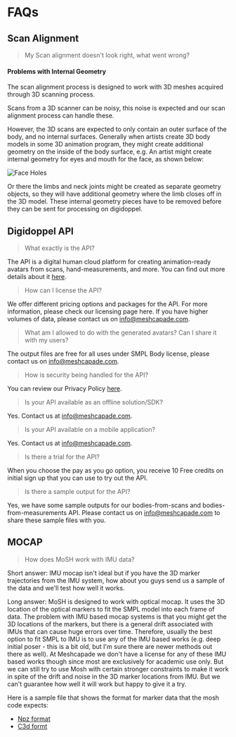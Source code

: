 # FAQs

## Scan Alignment

>  My Scan alignment doesn't look right, what went wrong?

#### Problems with Internal Geometry

The scan alignment process is designed to work with 3D meshes acquired through 3D scanning process. 

Scans from a 3D scanner can be noisy, this noise is expected and our scan alignment process can handle these. 

However, the 3D scans are expected to only contain an outer surface of the body, and no internal surfaces. Generally when artists create 3D body models in some 3D animation program, they might create additional geometry on the inside of the body surface, e.g.
An artist might create internal geometry for eyes and mouth for the face, as shown below:

![Face Holes](https://digidoppel.com/img/yes-no.png)

Or there the limbs and neck joints might be created as separate geometry objects, so they will have additional geometry where the limb closes off in the 3D model. 
These internal geometry pieces have to be removed before they can be sent for processing on digidoppel.

## Digidoppel API

> What exactly is the API?

The API is a digital human cloud platform for creating animation-ready avatars from scans, hand-measurements, and more. You can find out more details about it [here](https://meshcapade.com/infopages/api.html).

> How can I license the API?

We offer different pricing options and packages for the API. For more information, please check our licensing page here. If you have higher volumes of data, please contact us on info@meshcapade.com.

> What am I allowed to do with the generated avatars? Can I share it with my users?

The output files are free for all uses under SMPL Body license, please contact us on info@meshcapade.com.

> How is security being handled for the API?

You can review our Privacy Policy [here](https://info.meshcapade.com/faqs/api-privacy-policy).

> Is your API available as an offline solution/SDK?

Yes. Contact us at info@meshcapade.com.

> Is your API available on a mobile application?

Yes. Contact us at info@meshcapade.com.

> Is there a trial for the API?

When you choose the pay as you go option, you receive 10 Free credits on initial sign up that you can use to try out the API.

> Is there a sample output for the API?

Yes, we have some sample outputs for our bodies-from-scans and bodies-from-measurements API. Please  contact us on info@meshcapade.com to share these sample files with you.


## MOCAP

> How does MoSH work with IMU data?

Short answer: IMU mocap isn't ideal but if you have the 3D marker trajectories from the IMU system, how about you guys send us a sample of the data and we'll test how well it works.
 
Long answer: MoSH is designed to work with optical mocap. It uses the 3D location of the optical markers to fit the SMPL model into each frame of data. The problem with IMU based mocap systems is that you might get the 3D locations of the markers, but there is a general drift associated with IMUs that can cause huge errors over time. Therefore, usually the best option to fit SMPL to IMU is to use any of the IMU based works (e.g. deep initial poser - this is a bit old, but I'm sure there are newer methods out there as well). At Meshcapade we don't have a license for any of these IMU based works though since most are exclusively for academic use only. But we can still try to use Mosh with certain stronger constraints to make it work in spite of the drift and noise in the 3D marker locations from IMU. But we can't guarantee how well it will work  but happy to give it a try.
 
Here is a sample file that shows the format for marker data that the mosh code expects: 
 - [Npz format](https://drive.google.com/file/d/11tEf-WMwhpWI0fokznz3AqhTPz93S1z6/view?usp=sharing)
 - [C3d formt](https://drive.google.com/file/d/1yMon2dTiQO-mP2a4_XpYQ_skWjgxOO0h/view?usp=sharing)
 
